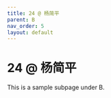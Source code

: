```yaml
---
title: 24 @ 杨简平
parent: B
nav_order: 5
layout: default
---
```


# 24 @ 杨简平

This is a sample subpage under B.
